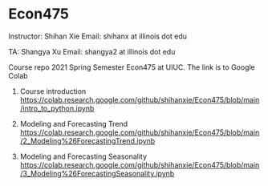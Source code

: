 # Econ475
Instructor: Shihan Xie
Email: shihanx at illinois dot edu

TA: Shangya Xu 
Email: shangya2 at illinois dot edu

Course repo 2021 Spring Semester Econ475 at UIUC.
The link is to Google Colab 
1. Course introduction
https://colab.research.google.com/github/shihanxie/Econ475/blob/main/intro_to_python.ipynb

2. Modeling and Forecasting Trend
https://colab.research.google.com/github/shihanxie/Econ475/blob/main/2_Modeling%26ForecastingTrend.ipynb

3. Modeling and Forecasting Seasonality
https://colab.research.google.com/github/shihanxie/Econ475/blob/main/3_Modeling%26ForecastingSeasonality.ipynb
